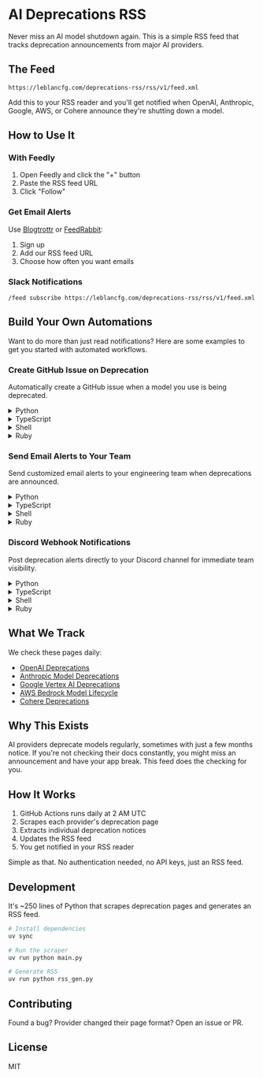 # AI Deprecations RSS

Never miss an AI model shutdown again. This is a simple RSS feed that tracks deprecation announcements from major AI providers.

## The Feed

```
https://leblancfg.com/deprecations-rss/rss/v1/feed.xml
```

Add this to your RSS reader and you'll get notified when OpenAI, Anthropic, Google, AWS, or Cohere announce they're shutting down a model.

## How to Use It

### With Feedly
1. Open Feedly and click the "+" button
2. Paste the RSS feed URL
3. Click "Follow"

### Get Email Alerts
Use [Blogtrottr](https://blogtrottr.com) or [FeedRabbit](https://feedrabbit.com):
1. Sign up
2. Add our RSS feed URL
3. Choose how often you want emails

### Slack Notifications
```
/feed subscribe https://leblancfg.com/deprecations-rss/rss/v1/feed.xml
```

## Build Your Own Automations

Want to do more than just read notifications? Here are some examples to get you started with automated workflows.

### Create GitHub Issue on Deprecation

Automatically create a GitHub issue when a model you use is being deprecated.

<details>
<summary>Python</summary>

```python
import feedparser
import requests
from datetime import datetime

# Parse the RSS feed
feed = feedparser.parse('https://leblancfg.com/deprecations-rss/rss/v1/feed.xml')

# Your GitHub token and repo
GITHUB_TOKEN = 'your_token_here'
REPO = 'owner/repo'

for entry in feed.entries:
    # Check if this affects your models (customize this list)
    models_i_use = ['gpt-4', 'claude-2', 'text-davinci-003']
    
    if any(model in entry.title.lower() for model in models_i_use):
        # Create GitHub issue
        issue = {
            'title': f'⚠️ Model Deprecation: {entry.title}',
            'body': f'''## Deprecation Notice
            
{entry.description}

**Source:** {entry.link}
**Date detected:** {datetime.now().isoformat()}

### Action Required
- [ ] Identify affected code
- [ ] Plan migration
- [ ] Test with new model
- [ ] Deploy changes before deprecation date
''',
            'labels': ['deprecation', 'urgent', 'ai-models']
        }
        
        response = requests.post(
            f'https://api.github.com/repos/{REPO}/issues',
            json=issue,
            headers={'Authorization': f'token {GITHUB_TOKEN}'}
        )
        
        if response.status_code == 201:
            print(f"Created issue: {response.json()['html_url']}")
```
</details>

<details>
<summary>TypeScript</summary>

```typescript
import Parser from 'rss-parser';
import { Octokit } from '@octokit/rest';

const parser = new Parser();
const octokit = new Octokit({ auth: 'your_token_here' });

async function checkDeprecations() {
  const feed = await parser.parseURL('https://leblancfg.com/deprecations-rss/rss/v1/feed.xml');
  
  // Models you use in your codebase
  const modelsInUse = ['gpt-4', 'claude-2', 'text-davinci-003'];
  
  for (const item of feed.items) {
    const affectsUs = modelsInUse.some(model => 
      item.title?.toLowerCase().includes(model)
    );
    
    if (affectsUs) {
      // Create GitHub issue
      const issue = await octokit.issues.create({
        owner: 'your-org',
        repo: 'your-repo',
        title: `⚠️ Model Deprecation: ${item.title}`,
        body: `## Deprecation Notice

${item.contentSnippet}

**Source:** ${item.link}
**Date detected:** ${new Date().toISOString()}

### Action Required
- [ ] Identify affected code
- [ ] Plan migration
- [ ] Test with new model
- [ ] Deploy changes before deprecation date`,
        labels: ['deprecation', 'urgent', 'ai-models']
      });
      
      console.log(`Created issue: ${issue.data.html_url}`);
    }
  }
}

checkDeprecations().catch(console.error);
```
</details>

<details>
<summary>Shell</summary>

```bash
#!/bin/bash

# Fetch and parse RSS feed
FEED_URL="https://leblancfg.com/deprecations-rss/rss/v1/feed.xml"
GITHUB_TOKEN="your_token_here"
REPO="owner/repo"

# Models we use
MODELS=("gpt-4" "claude-2" "text-davinci-003")

# Fetch RSS and extract titles
curl -s "$FEED_URL" | xmlstarlet sel -t -m "//item" \
  -v "concat(title, '|', description, '|', link)" -n | \
while IFS='|' read -r title description link; do
  # Check if any of our models are mentioned
  for model in "${MODELS[@]}"; do
    if echo "$title" | grep -qi "$model"; then
      # Create GitHub issue
      ISSUE_BODY=$(cat <<EOF
{
  "title": "⚠️ Model Deprecation: $title",
  "body": "## Deprecation Notice\n\n$description\n\n**Source:** $link\n**Date:** $(date -I)\n\n### Action Required\n- [ ] Identify affected code\n- [ ] Plan migration\n- [ ] Test with new model\n- [ ] Deploy changes",
  "labels": ["deprecation", "urgent", "ai-models"]
}
EOF
)
      
      curl -X POST \
        -H "Authorization: token $GITHUB_TOKEN" \
        -H "Accept: application/vnd.github.v3+json" \
        "https://api.github.com/repos/$REPO/issues" \
        -d "$ISSUE_BODY"
      
      echo "Created issue for: $title"
      break
    fi
  done
done
```
</details>

<details>
<summary>Ruby</summary>

```ruby
require 'rss'
require 'open-uri'
require 'octokit'
require 'date'

# Configure GitHub client
client = Octokit::Client.new(access_token: 'your_token_here')
repo = 'owner/repo'

# Models we care about
models_in_use = ['gpt-4', 'claude-2', 'text-davinci-003']

# Parse RSS feed
rss = RSS::Parser.parse(URI.open('https://leblancfg.com/deprecations-rss/rss/v1/feed.xml'))

rss.items.each do |item|
  # Check if this affects our models
  if models_in_use.any? { |model| item.title.downcase.include?(model) }
    # Create GitHub issue
    issue = client.create_issue(
      repo,
      "⚠️ Model Deprecation: #{item.title}",
      <<~BODY
        ## Deprecation Notice
        
        #{item.description}
        
        **Source:** #{item.link}
        **Date detected:** #{DateTime.now.iso8601}
        
        ### Action Required
        - [ ] Identify affected code
        - [ ] Plan migration  
        - [ ] Test with new model
        - [ ] Deploy changes before deprecation date
      BODY
      ,
      labels: ['deprecation', 'urgent', 'ai-models']
    )
    
    puts "Created issue: #{issue.html_url}"
  end
end
```
</details>

### Send Email Alerts to Your Team

Send customized email alerts to your engineering team when deprecations are announced.

<details>
<summary>Python</summary>

```python
import feedparser
import smtplib
from email.mime.text import MIMEText
from email.mime.multipart import MIMEMultipart
from datetime import datetime

feed = feedparser.parse('https://leblancfg.com/deprecations-rss/rss/v1/feed.xml')

# Email configuration
SMTP_SERVER = 'smtp.gmail.com'
SMTP_PORT = 587
EMAIL = 'your-email@example.com'
PASSWORD = 'your-app-password'
TEAM_EMAILS = ['dev1@example.com', 'dev2@example.com']

# Check for new deprecations (you'd want to track what you've seen)
for entry in feed.entries[:3]:  # Last 3 entries
    msg = MIMEMultipart('alternative')
    msg['Subject'] = f'⚠️ AI Model Deprecation Alert: {entry.title}'
    msg['From'] = EMAIL
    msg['To'] = ', '.join(TEAM_EMAILS)
    
    html = f'''
    <html>
      <body style="font-family: Arial, sans-serif;">
        <h2 style="color: #d73a49;">⚠️ Model Deprecation Alert</h2>
        <h3>{entry.title}</h3>
        <p>{entry.description}</p>
        <p><strong>Details:</strong> <a href="{entry.link}">{entry.link}</a></p>
        <hr>
        <h4>Action Items:</h4>
        <ul>
          <li>Review our codebase for usage of this model</li>
          <li>Check the deprecation timeline</li>
          <li>Plan migration if needed</li>
        </ul>
        <p style="color: #666; font-size: 12px;">
          Detected on {datetime.now().strftime('%Y-%m-%d %H:%M')}
        </p>
      </body>
    </html>
    '''
    
    msg.attach(MIMEText(html, 'html'))
    
    # Send email
    with smtplib.SMTP(SMTP_SERVER, SMTP_PORT) as server:
        server.starttls()
        server.login(EMAIL, PASSWORD)
        server.send_message(msg)
    
    print(f"Email sent for: {entry.title}")
```
</details>

<details>
<summary>TypeScript</summary>

```typescript
import Parser from 'rss-parser';
import nodemailer from 'nodemailer';

const parser = new Parser();

// Configure email
const transporter = nodemailer.createTransporter({
  host: 'smtp.gmail.com',
  port: 587,
  secure: false,
  auth: {
    user: 'your-email@example.com',
    pass: 'your-app-password'
  }
});

async function sendDeprecationAlerts() {
  const feed = await parser.parseURL('https://leblancfg.com/deprecations-rss/rss/v1/feed.xml');
  const teamEmails = ['dev1@example.com', 'dev2@example.com'];
  
  // Process recent entries
  for (const item of feed.items.slice(0, 3)) {
    const mailOptions = {
      from: 'your-email@example.com',
      to: teamEmails.join(', '),
      subject: `⚠️ AI Model Deprecation Alert: ${item.title}`,
      html: `
        <html>
          <body style="font-family: Arial, sans-serif;">
            <h2 style="color: #d73a49;">⚠️ Model Deprecation Alert</h2>
            <h3>${item.title}</h3>
            <p>${item.contentSnippet}</p>
            <p><strong>Details:</strong> <a href="${item.link}">${item.link}</a></p>
            <hr>
            <h4>Action Items:</h4>
            <ul>
              <li>Review our codebase for usage of this model</li>
              <li>Check the deprecation timeline</li>
              <li>Plan migration if needed</li>
            </ul>
            <p style="color: #666; font-size: 12px;">
              Detected on ${new Date().toLocaleString()}
            </p>
          </body>
        </html>
      `
    };
    
    await transporter.sendMail(mailOptions);
    console.log(`Email sent for: ${item.title}`);
  }
}

sendDeprecationAlerts().catch(console.error);
```
</details>

<details>
<summary>Shell</summary>

```bash
#!/bin/bash

# Email configuration
SMTP_SERVER="smtp.gmail.com:587"
FROM_EMAIL="your-email@example.com"
TO_EMAILS="dev1@example.com,dev2@example.com"

# Fetch RSS feed
FEED_URL="https://leblancfg.com/deprecations-rss/rss/v1/feed.xml"

# Parse RSS and send emails for recent items
curl -s "$FEED_URL" | xmlstarlet sel -t -m "//item[position()<=3]" \
  -v "concat(title, '|', description, '|', link)" -n | \
while IFS='|' read -r title description link; do
  # Create email body
  EMAIL_BODY=$(cat <<EOF
Subject: ⚠️ AI Model Deprecation Alert: $title
Content-Type: text/html

<html>
<body>
  <h2>⚠️ Model Deprecation Alert</h2>
  <h3>$title</h3>
  <p>$description</p>
  <p><strong>Details:</strong> <a href="$link">$link</a></p>
  <hr>
  <h4>Action Items:</h4>
  <ul>
    <li>Review codebase for usage</li>
    <li>Check deprecation timeline</li>
    <li>Plan migration if needed</li>
  </ul>
  <p>Detected on $(date)</p>
</body>
</html>
EOF
)
  
  # Send using sendmail or similar
  echo "$EMAIL_BODY" | sendmail -t "$TO_EMAILS"
  
  echo "Email sent for: $title"
done
```
</details>

<details>
<summary>Ruby</summary>

```ruby
require 'rss'
require 'open-uri'
require 'net/smtp'
require 'mail'

# Configure mail
Mail.defaults do
  delivery_method :smtp, {
    address: 'smtp.gmail.com',
    port: 587,
    user_name: 'your-email@example.com',
    password: 'your-app-password',
    authentication: 'plain',
    enable_starttls_auto: true
  }
end

# Team emails
team_emails = ['dev1@example.com', 'dev2@example.com']

# Parse RSS feed
rss = RSS::Parser.parse(URI.open('https://leblancfg.com/deprecations-rss/rss/v1/feed.xml'))

# Send alerts for recent items
rss.items.first(3).each do |item|
  Mail.deliver do
    from     'your-email@example.com'
    to       team_emails.join(', ')
    subject  "⚠️ AI Model Deprecation Alert: #{item.title}"
    
    html_part do
      content_type 'text/html; charset=UTF-8'
      body <<~HTML
        <html>
          <body style="font-family: Arial, sans-serif;">
            <h2 style="color: #d73a49;">⚠️ Model Deprecation Alert</h2>
            <h3>#{item.title}</h3>
            <p>#{item.description}</p>
            <p><strong>Details:</strong> <a href="#{item.link}">#{item.link}</a></p>
            <hr>
            <h4>Action Items:</h4>
            <ul>
              <li>Review our codebase for usage of this model</li>
              <li>Check the deprecation timeline</li>
              <li>Plan migration if needed</li>
            </ul>
            <p style="color: #666; font-size: 12px;">
              Detected on #{Time.now.strftime('%Y-%m-%d %H:%M')}
            </p>
          </body>
        </html>
      HTML
    end
  end
  
  puts "Email sent for: #{item.title}"
end
```
</details>

### Discord Webhook Notifications

Post deprecation alerts directly to your Discord channel for immediate team visibility.

<details>
<summary>Python</summary>

```python
import feedparser
import requests
import json
from datetime import datetime

feed = feedparser.parse('https://leblancfg.com/deprecations-rss/rss/v1/feed.xml')

# Discord webhook URL
WEBHOOK_URL = 'https://discord.com/api/webhooks/YOUR_WEBHOOK_URL'

for entry in feed.entries[:3]:  # Check last 3 entries
    # Create Discord embed
    embed = {
        "embeds": [{
            "title": f"⚠️ {entry.title}",
            "description": entry.description[:2000],  # Discord limit
            "url": entry.link,
            "color": 15158332,  # Red color
            "fields": [
                {
                    "name": "Provider",
                    "value": entry.link.split('/')[2],  # Extract domain
                    "inline": True
                },
                {
                    "name": "Detection Time",
                    "value": datetime.now().strftime('%Y-%m-%d %H:%M UTC'),
                    "inline": True
                }
            ],
            "footer": {
                "text": "AI Deprecation Monitor",
                "icon_url": "https://github.githubassets.com/images/modules/logos_page/GitHub-Mark.png"
            }
        }],
        "content": "@here New model deprecation detected!"
    }
    
    response = requests.post(WEBHOOK_URL, json=embed)
    
    if response.status_code == 204:
        print(f"Discord notification sent for: {entry.title}")
    else:
        print(f"Failed to send notification: {response.status_code}")
```
</details>

<details>
<summary>TypeScript</summary>

```typescript
import Parser from 'rss-parser';
import axios from 'axios';

const parser = new Parser();
const WEBHOOK_URL = 'https://discord.com/api/webhooks/YOUR_WEBHOOK_URL';

async function sendDiscordAlerts() {
  const feed = await parser.parseURL('https://leblancfg.com/deprecations-rss/rss/v1/feed.xml');
  
  for (const item of feed.items.slice(0, 3)) {
    const embed = {
      embeds: [{
        title: `⚠️ ${item.title}`,
        description: item.contentSnippet?.substring(0, 2000),
        url: item.link,
        color: 15158332, // Red
        fields: [
          {
            name: 'Provider',
            value: new URL(item.link!).hostname,
            inline: true
          },
          {
            name: 'Detection Time',
            value: new Date().toISOString(),
            inline: true
          }
        ],
        footer: {
          text: 'AI Deprecation Monitor',
          icon_url: 'https://github.githubassets.com/images/modules/logos_page/GitHub-Mark.png'
        }
      }],
      content: '@here New model deprecation detected!'
    };
    
    try {
      await axios.post(WEBHOOK_URL, embed);
      console.log(`Discord notification sent for: ${item.title}`);
    } catch (error) {
      console.error('Failed to send Discord notification:', error);
    }
  }
}

sendDiscordAlerts().catch(console.error);
```
</details>

<details>
<summary>Shell</summary>

```bash
#!/bin/bash

WEBHOOK_URL="https://discord.com/api/webhooks/YOUR_WEBHOOK_URL"
FEED_URL="https://leblancfg.com/deprecations-rss/rss/v1/feed.xml"

# Parse RSS and send to Discord
curl -s "$FEED_URL" | xmlstarlet sel -t -m "//item[position()<=3]" \
  -v "concat(title, '|', description, '|', link)" -n | \
while IFS='|' read -r title description link; do
  # Extract provider from URL
  provider=$(echo "$link" | awk -F/ '{print $3}')
  
  # Create Discord embed JSON
  json_payload=$(cat <<EOF
{
  "content": "@here New model deprecation detected!",
  "embeds": [{
    "title": "⚠️ $title",
    "description": "$description",
    "url": "$link",
    "color": 15158332,
    "fields": [
      {
        "name": "Provider",
        "value": "$provider",
        "inline": true
      },
      {
        "name": "Detection Time",
        "value": "$(date -u +%Y-%m-%dT%H:%M:%SZ)",
        "inline": true
      }
    ],
    "footer": {
      "text": "AI Deprecation Monitor"
    }
  }]
}
EOF
)
  
  # Send to Discord
  curl -X POST \
    -H "Content-Type: application/json" \
    -d "$json_payload" \
    "$WEBHOOK_URL"
  
  echo "Discord notification sent for: $title"
done
```
</details>

<details>
<summary>Ruby</summary>

```ruby
require 'rss'
require 'open-uri'
require 'net/http'
require 'json'
require 'time'

webhook_url = 'https://discord.com/api/webhooks/YOUR_WEBHOOK_URL'

# Parse RSS feed
rss = RSS::Parser.parse(URI.open('https://leblancfg.com/deprecations-rss/rss/v1/feed.xml'))

# Send Discord notifications for recent items
rss.items.first(3).each do |item|
  # Extract provider from URL
  provider = URI.parse(item.link).host
  
  # Create Discord embed
  payload = {
    content: '@here New model deprecation detected!',
    embeds: [{
      title: "⚠️ #{item.title}",
      description: item.description[0..2000], # Discord limit
      url: item.link,
      color: 15158332, # Red
      fields: [
        {
          name: 'Provider',
          value: provider,
          inline: true
        },
        {
          name: 'Detection Time',
          value: Time.now.utc.iso8601,
          inline: true
        }
      ],
      footer: {
        text: 'AI Deprecation Monitor',
        icon_url: 'https://github.githubassets.com/images/modules/logos_page/GitHub-Mark.png'
      }
    }]
  }
  
  # Send to Discord
  uri = URI(webhook_url)
  http = Net::HTTP.new(uri.host, uri.port)
  http.use_ssl = true
  
  request = Net::HTTP::Post.new(uri)
  request['Content-Type'] = 'application/json'
  request.body = payload.to_json
  
  response = http.request(request)
  
  if response.code == '204'
    puts "Discord notification sent for: #{item.title}"
  else
    puts "Failed to send notification: #{response.code}"
  end
end
```
</details>

## What We Track

We check these pages daily:
- [OpenAI Deprecations](https://platform.openai.com/docs/deprecations)
- [Anthropic Model Deprecations](https://docs.anthropic.com/en/docs/about-claude/model-deprecations)
- [Google Vertex AI Deprecations](https://cloud.google.com/vertex-ai/generative-ai/docs/deprecations)
- [AWS Bedrock Model Lifecycle](https://docs.aws.amazon.com/bedrock/latest/userguide/model-lifecycle.html)
- [Cohere Deprecations](https://docs.cohere.com/docs/deprecations)

## Why This Exists

AI providers deprecate models regularly, sometimes with just a few months notice. If you're not checking their docs constantly, you might miss an announcement and have your app break. This feed does the checking for you.

## How It Works

1. GitHub Actions runs daily at 2 AM UTC
2. Scrapes each provider's deprecation page
3. Extracts individual deprecation notices
4. Updates the RSS feed
5. You get notified in your RSS reader

Simple as that. No authentication needed, no API keys, just an RSS feed.

## Development

It's ~250 lines of Python that scrapes deprecation pages and generates an RSS feed.

```bash
# Install dependencies
uv sync

# Run the scraper
uv run python main.py

# Generate RSS
uv run python rss_gen.py
```

## Contributing

Found a bug? Provider changed their page format? Open an issue or PR.

## License

MIT